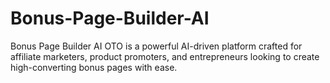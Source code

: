 # Bonus-Page-Builder-AI
Bonus Page Builder AI OTO is a powerful AI-driven platform crafted for affiliate marketers, product promoters, and entrepreneurs looking to create high-converting bonus pages with ease.
